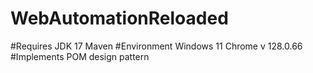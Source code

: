 # WebAutomationReloaded
#Requires
JDK 17
Maven
#Environment
Windows 11
Chrome v 128.0.66
#Implements
POM design pattern
